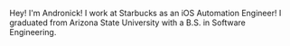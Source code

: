 Hey! I'm Andronick!
I work at Starbucks as an iOS Automation Engineer!
I graduated from Arizona State University with a B.S. in Software Engineering.
